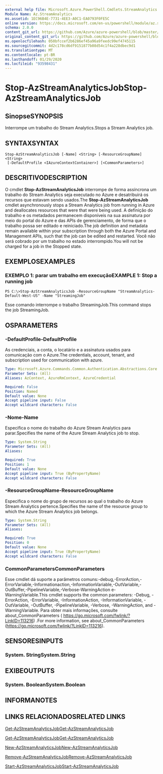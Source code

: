 ```yaml
---
external help file: Microsoft.Azure.PowerShell.Cmdlets.StreamAnalytics.dll-Help.xml
Module Name: Az.StreamAnalytics
ms.assetid: 1EC96B4E-7731-4EE3-A0C1-EA0793F0FE5C
online version: https://docs.microsoft.com/en-us/powershell/module/az.streamanalytics/stop-azstreamanalyticsjob
schema: 2.0.0
content_git_url: https://github.com/Azure/azure-powershell/blob/master/src/StreamAnalytics/StreamAnalytics/help/Stop-AzStreamAnalyticsJob.md
original_content_git_url: https://github.com/Azure/azure-powershell/blob/master/src/StreamAnalytics/StreamAnalytics/help/Stop-AzStreamAnalyticsJob.md
ms.openlocfilehash: 050bfccef2b6286ef45a96a9feedc99ef4745115
ms.sourcegitcommit: 4d2c178cd6df9151877b08d54c1f4a228dbec9d1
ms.translationtype: MT
ms.contentlocale: pt-BR
ms.lasthandoff: 01/29/2020
ms.locfileid: "93598431"
---
```

# <span data-ttu-id="2595e-101">Stop-AzStreamAnalyticsJob</span><span class="sxs-lookup"><span data-stu-id="2595e-101">Stop-AzStreamAnalyticsJob</span></span>

## <span data-ttu-id="2595e-102">Sinopse</span><span class="sxs-lookup"><span data-stu-id="2595e-102">SYNOPSIS</span></span>
<span data-ttu-id="2595e-103">Interrompe um trabalho do Stream Analytics.</span><span class="sxs-lookup"><span data-stu-id="2595e-103">Stops a Stream Analytics job.</span></span>

## <span data-ttu-id="2595e-104">SYNTAX</span><span class="sxs-lookup"><span data-stu-id="2595e-104">SYNTAX</span></span>

```
Stop-AzStreamAnalyticsJob [-Name] <String> [-ResourceGroupName] <String>
 [-DefaultProfile <IAzureContextContainer>] [<CommonParameters>]
```

## <span data-ttu-id="2595e-105">DESCRITIVO</span><span class="sxs-lookup"><span data-stu-id="2595e-105">DESCRIPTION</span></span>
<span data-ttu-id="2595e-106">O cmdlet **Stop-AzStreamAnalyticsJob** interrompe de forma assíncrona um trabalho do Stream Analytics seja executado no Azure e desatribuirá os recursos que estavam sendo usados.</span><span class="sxs-lookup"><span data-stu-id="2595e-106">The **Stop-AzStreamAnalyticsJob** cmdlet asynchronously stops a Stream Analytics job from running in Azure and deallocates resources that were that were being used.</span></span>
<span data-ttu-id="2595e-107">A definição do trabalho e os metadados permanecem disponíveis na sua assinatura por meio do portal do Azure e das APIs de gerenciamento, de forma que o trabalho possa ser editado e reiniciado.</span><span class="sxs-lookup"><span data-stu-id="2595e-107">The job definition and metadata remain available within your subscription through both the Azure Portal and Management APIs, such that the job can be edited and restarted.</span></span>
<span data-ttu-id="2595e-108">Você não será cobrado por um trabalho no estado interrompido.</span><span class="sxs-lookup"><span data-stu-id="2595e-108">You will not be charged for a job in the Stopped state.</span></span>

## <span data-ttu-id="2595e-109">EXEMPLOS</span><span class="sxs-lookup"><span data-stu-id="2595e-109">EXAMPLES</span></span>

### <span data-ttu-id="2595e-110">EXEMPLO 1: parar um trabalho em execução</span><span class="sxs-lookup"><span data-stu-id="2595e-110">EXAMPLE 1: Stop a running job</span></span>
```
PS C:\>Stop-AzStreamAnalyticsJob -ResourceGroupName "StreamAnalytics-Default-West-US" -Name "StreamingJob"
```

<span data-ttu-id="2595e-111">Esse comando interrompe o trabalho StreamingJob.</span><span class="sxs-lookup"><span data-stu-id="2595e-111">This command stops the job StreamingJob.</span></span>

## <span data-ttu-id="2595e-112">OS</span><span class="sxs-lookup"><span data-stu-id="2595e-112">PARAMETERS</span></span>

### <span data-ttu-id="2595e-113">-DefaultProfile</span><span class="sxs-lookup"><span data-stu-id="2595e-113">-DefaultProfile</span></span>
<span data-ttu-id="2595e-114">As credenciais, a conta, o locatário e a assinatura usados para comunicação com o Azure.</span><span class="sxs-lookup"><span data-stu-id="2595e-114">The credentials, account, tenant, and subscription used for communication with azure.</span></span>

```yaml
Type: Microsoft.Azure.Commands.Common.Authentication.Abstractions.Core.IAzureContextContainer
Parameter Sets: (All)
Aliases: AzContext, AzureRmContext, AzureCredential

Required: False
Position: Named
Default value: None
Accept pipeline input: False
Accept wildcard characters: False
```

### <span data-ttu-id="2595e-115">-Nome</span><span class="sxs-lookup"><span data-stu-id="2595e-115">-Name</span></span>
<span data-ttu-id="2595e-116">Especifica o nome do trabalho do Azure Stream Analytics para parar.</span><span class="sxs-lookup"><span data-stu-id="2595e-116">Specifies the name of the Azure Stream Analytics job to stop.</span></span>

```yaml
Type: System.String
Parameter Sets: (All)
Aliases:

Required: True
Position: 1
Default value: None
Accept pipeline input: True (ByPropertyName)
Accept wildcard characters: False
```

### <span data-ttu-id="2595e-117">-ResourceGroupName</span><span class="sxs-lookup"><span data-stu-id="2595e-117">-ResourceGroupName</span></span>
<span data-ttu-id="2595e-118">Especifica o nome do grupo de recursos ao qual o trabalho do Azure Stream Analytics pertence.</span><span class="sxs-lookup"><span data-stu-id="2595e-118">Specifies the name of the resource group to which the Azure Stream Analytics job belongs.</span></span>

```yaml
Type: System.String
Parameter Sets: (All)
Aliases:

Required: True
Position: 0
Default value: None
Accept pipeline input: True (ByPropertyName)
Accept wildcard characters: False
```

### <span data-ttu-id="2595e-119">CommonParameters</span><span class="sxs-lookup"><span data-stu-id="2595e-119">CommonParameters</span></span>
<span data-ttu-id="2595e-120">Esse cmdlet dá suporte a parâmetros comuns:-debug,-ErrorAction,-ErrorVariable,-Informationaction,-InformationVariable,-OutVariable,-OutBuffer,-PipelineVariable,-Verbose-WarningAction e-WarningVariable.</span><span class="sxs-lookup"><span data-stu-id="2595e-120">This cmdlet supports the common parameters: -Debug, -ErrorAction, -ErrorVariable, -InformationAction, -InformationVariable, -OutVariable, -OutBuffer, -PipelineVariable, -Verbose, -WarningAction, and -WarningVariable.</span></span> <span data-ttu-id="2595e-121">Para obter mais informações, consulte about_CommonParameters ( https://go.microsoft.com/fwlink/?LinkID=113216) .</span><span class="sxs-lookup"><span data-stu-id="2595e-121">For more information, see about_CommonParameters (https://go.microsoft.com/fwlink/?LinkID=113216).</span></span>

## <span data-ttu-id="2595e-122">SENSORES</span><span class="sxs-lookup"><span data-stu-id="2595e-122">INPUTS</span></span>

### <span data-ttu-id="2595e-123">System. String</span><span class="sxs-lookup"><span data-stu-id="2595e-123">System.String</span></span>

## <span data-ttu-id="2595e-124">EXIBE</span><span class="sxs-lookup"><span data-stu-id="2595e-124">OUTPUTS</span></span>

### <span data-ttu-id="2595e-125">System. Boolean</span><span class="sxs-lookup"><span data-stu-id="2595e-125">System.Boolean</span></span>

## <span data-ttu-id="2595e-126">INFORMA</span><span class="sxs-lookup"><span data-stu-id="2595e-126">NOTES</span></span>

## <span data-ttu-id="2595e-127">LINKS RELACIONADOS</span><span class="sxs-lookup"><span data-stu-id="2595e-127">RELATED LINKS</span></span>

[<span data-ttu-id="2595e-128">Get-AzStreamAnalyticsJob</span><span class="sxs-lookup"><span data-stu-id="2595e-128">Get-AzStreamAnalyticsJob</span></span>](./Get-AzStreamAnalyticsJob.md)

[<span data-ttu-id="2595e-129">Get-AzStreamAnalyticsJob</span><span class="sxs-lookup"><span data-stu-id="2595e-129">Get-AzStreamAnalyticsJob</span></span>](./Get-AzStreamAnalyticsJob.md)

[<span data-ttu-id="2595e-130">New-AzStreamAnalyticsJob</span><span class="sxs-lookup"><span data-stu-id="2595e-130">New-AzStreamAnalyticsJob</span></span>](./New-AzStreamAnalyticsJob.md)

[<span data-ttu-id="2595e-131">Remove-AzStreamAnalyticsJob</span><span class="sxs-lookup"><span data-stu-id="2595e-131">Remove-AzStreamAnalyticsJob</span></span>](./Remove-AzStreamAnalyticsJob.md)

[<span data-ttu-id="2595e-132">Start-AzStreamAnalyticsJob</span><span class="sxs-lookup"><span data-stu-id="2595e-132">Start-AzStreamAnalyticsJob</span></span>](./Start-AzStreamAnalyticsJob.md)


